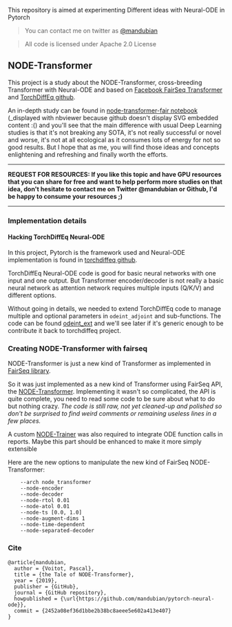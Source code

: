 This repository is aimed at experimenting Different ideas with Neural-ODE in Pytorch

> You can contact me on twitter as [@mandubian](http://twitter.com/mandubian)

> All code is licensed under Apache 2.0 License


## NODE-Transformer

This project is a study about the NODE-Transformer, cross-breeding Transformer with Neural-ODE and based on [Facebook FairSeq Transformer](https://github.com/pytorch/fairseq) and [TorchDiffEq github](https://github.com/rtqichen/torchdiffeq).

An in-depth study can be found in [node-transformer-fair notebook](https://nbviewer.jupyter.org/github/mandubian/pytorch-neural-ode/blob/master/node-transformer-fair/node-transformer-fair.ipynb) (_displayed with nbviewer because github doesn't display SVG embedded content :() and you'll see that the main difference with usual Deep Learning studies is that it's not breaking any SOTA, it's not really successful or novel and worse, it's not at all ecological as it consumes lots of energy for not so good results. But I hope that as me, you will find those ideas and concepts enlightening and refreshing and finally worth the efforts.

----

**REQUEST FOR RESOURCES: If you like this topic and have GPU resources that you can share for free and want to help perform more studies on that idea, don't hesitate to contact me on Twitter @mandubian or Github, I'd be happy to consume your resources ;)**

----

### Implementation details

#### Hacking TorchDiffEq Neural-ODE

In this project, Pytorch is the framework used and Neural-ODE implementation is found in [torchdiffeq github](https://github.com/rtqichen/torchdiffeq).

TorchDiffEq Neural-ODE code is good for basic neural networks with one input and one output. But Transformer encoder/decoder is not really a basic neural network as attention network requires multiple inputs (Q/K/V) and different options.

Without going in details, we needed to extend TorchDiffEq code to manage multiple and optional parameters in `odeint_adjoint` and sub-functions. The code can be found [odeint_ext](https://github.com/mandubian/pytorch-neural-ode/tree/master/odeint_ext) and we'll see later if it's generic enough to be contribute it back to torchdiffeq project.


### Creating NODE-Transformer with fairseq

NODE-Transformer is just a new kind of Transformer as implemented in [FairSeq library](https://github.com/pytorch/fairseq).

So it was just implemented as a new kind of Transformer using FairSeq API, the [NODE-Transformer](https://github.com/mandubian/pytorch-neural-ode/blob/master/node-transformer-fair/node_transformer/node_transformer.py). Implementing it wasn't so complicated, the API is quite complete, you need to read some code to be sure about what to do but nothing crazy. _The code is still raw, not yet cleaned-up and polished so don't be surprised to find weird comments or remaining useless lines in a few places._

A custom [NODE-Trainer](https://github.com/mandubian/pytorch-neural-ode/blob/master/node-transformer-fair/node_transformer/node_trainer.py) was also required to integrate ODE function calls in reports. Maybe this part should be enhanced to make it more simply extensible

Here are the new options to manipulate the new kind of FairSeq NODE-Transformer:

```
    --arch node_transformer    
    --node-encoder
    --node-decoder
    --node-rtol 0.01
    --node-atol 0.01
    --node-ts [0.0, 1.0]
    --node-augment-dims 1
    --node-time-dependent
    --node-separated-decoder
```

### Cite

```
@article{mandubian,
  author = {Voitot, Pascal},
  title = {the Tale of NODE-Transformer},
  year = {2019},
  publisher = {GitHub},
  journal = {GitHub repository},
  howpublished = {\url{https://github.com/mandubian/pytorch-neural-ode}},
  commit = {2452a08ef36d1bbe2b38bc8aeee5e602a413e407}
}
```
